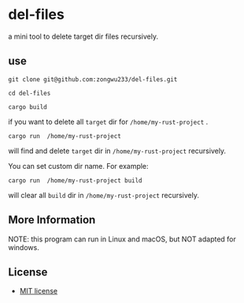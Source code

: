 # del-files

a mini tool to delete target dir files recursively.

## use

`git clone git@github.com:zongwu233/del-files.git`

`cd del-files`

`cargo build`

if you want to delete all `target` dir for  `/home/my-rust-project` .

`cargo run  /home/my-rust-project`

will find and delete `target` dir in `/home/my-rust-project` recursively.

You can set custom dir name. For example:

`cargo run  /home/my-rust-project build`

will clear all `build` dir in  `/home/my-rust-project` recursively.

## More Information

NOTE: this program can run in Linux and macOS, but NOT adapted for windows. 

## License

- [MIT license](https://github.com/zongwu233/del-files/blob/master/LICENSE)

